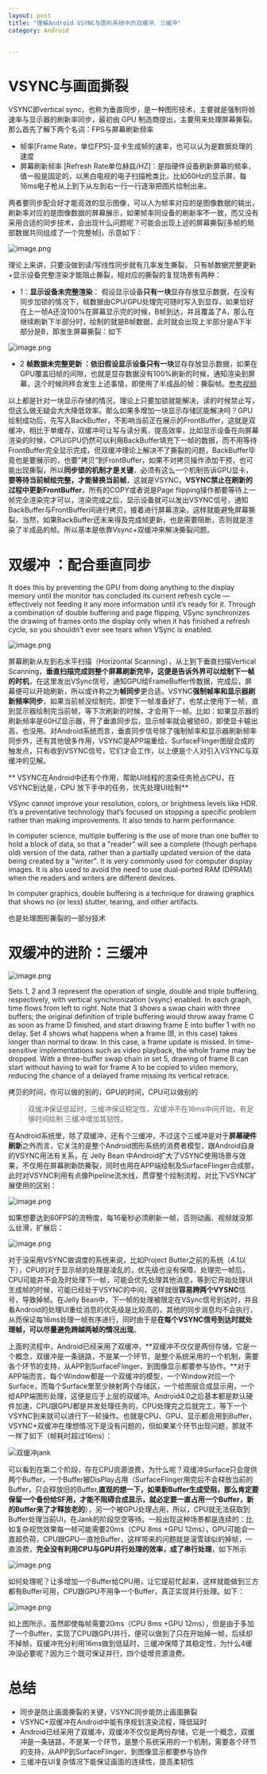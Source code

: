 ```yaml
---
layout: post
title: "理解Android VSYNC与图形系统中的双缓冲、三缓冲"
category: Android


---
```


# VSYNC与画面撕裂

VSYNC即vertical sync，也称为垂直同步，是一种图形技术，主要就是强制将帧速率与显示器的刷新率同步，最初由 GPU 制造商提出，主要用来处理屏幕撕裂。那么首先了解下两个名词：FPS与屏幕刷新频率

* 帧率[Frame Rate，单位FPS]-显卡生成帧的速率，也可以认为是数据处理的速度
* 屏幕刷新频率 [Refresh Rate单位赫兹/HZ]：是指硬件设备刷新屏幕的频率，值一般是固定的，以黑白电视的电子扫描枪类比，比如60Hz的显示屏，每16ms电子枪从上到下从左到右一行一行逐渐把图片绘制出来。

两者要同步配合好才能高效的显示图像，可以人为帧率对应的是图像数据的输出，刷新率对应的是图像数据的屏幕展示，如果帧率同设备的刷新率不一致，而又没有采用合适的同步技术，会出现什么问题呢？可能会出现上述的屏幕撕裂[多帧的局部数据共同组成了一个完整帧]，示意如下：

![image.png](https://p3-juejin.byteimg.com/tos-cn-i-k3u1fbpfcp/7c03e6553ccc49beae246ff2c3e0cd8b~tplv-k3u1fbpfcp-watermark.image?)

理论上来讲，只要没做到读/写线性同步就有几率发生撕裂， 只有帧数据完整更新+显示设备完整渲染才能阻止撕裂，相对应的撕裂的复现场景有两种：

* 1：**显示设备未完整渲染**： 假设显示设备**只有一块**显存存放显示数据，在没有同步加锁的情况下，帧数据由CPU/GPU处理完可随时写入到显存，如果恰好在上一帧A还没100%在屏幕显示完的时候，B帧到达，并且覆盖了A，那么在继续刷新下半部分时，绘制的就是B帧数据，此时就会出现上半部分是A下半部分是B，即发生屏幕撕裂：如下

![image.png](https://upload-images.jianshu.io/upload_images/1460468-4424c66d36b291f2.png?imageMogr2/auto-orient/strip%7CimageView2/2/w/1240)
 
* 2 **帧数据未完整更新 **：依旧假设显示设备**只有一块**显存存放显示数据，如果在GPU覆盖旧帧的间隙，也就是显存数据没有100%刷新的时候，通知渲染到屏幕，这个时候同样会发生上述事情，即使用了半成品的帧：撕裂帧。[参考视频](https://youtu.be/1iaHxmfZGGc?list=UU_x5XG1OV2P6uZZ5FSM9Ttw&t=112)

以上都是针对一块显示存储的情况，理论上只要加锁就能解决，读的时候禁止写，但这么做无疑会大大降低效率。那么如果多增加一块显示存储区能解决吗？GPU绘制成功后，先写入BackBuffer，不影响当前正在展示的FrontBuffer，这就是双缓冲，相比于单缓存，双缓冲可让写与读分离，提高效率，比如显示设备在向屏幕渲染的时候，CPU/GPU仍然可以利用BackBuffer填充下一帧的数据，而不用等待FrontBuffer完全显示完成，但双缓冲理论上解决不了撕裂的问题，BackBuffer毕竟也是要展示的，也要”拷贝“到FrontBuffer，如果不对拷贝操作添加干预，也可能出现撕裂，所以**同步锁的机制才是关键**，必须有这么一个机制告诉GPU显卡，**要等待当前帧绘完整，才能替换当前帧**，这就是VSYNC，**VSYNC禁止在刷新的过程中更新FrontBuffer**，所有的COPY或者说是Page flipping操作都要等待上一帧完全渲染完才可以，渲染完成之后，显示设备就可以发出VSYNC信号，通知BackBuffer与FrontBuffer间进行拷贝，接着进行屏幕渲染，这样就能避免屏幕撕裂，当然，如果BackBuffer还未来得及完成帧更新，也是需要阻断，否则就是渲染了半成品的帧。所以基本是依靠Vsync+双缓冲来解决撕裂问题。

 
# 双缓冲  ：配合垂直同步

It does this by preventing the GPU from doing anything to the display memory until the monitor has concluded its current refresh cycle — effectively not feeding it any more information until it’s ready for it. Through a combination of double buffering and page flipping, VSync synchronizes the drawing of frames onto the display only when it has finished a refresh cycle, so you shouldn’t ever see tears when VSync is enabled.


![image.png](https://upload-images.jianshu.io/upload_images/1460468-30ac3ea4118e9390.png?imageMogr2/auto-orient/strip%7CimageView2/2/w/1240)

屏幕刷新从左到右水平扫描（Horizontal Scanning），从上到下垂直扫描Vertical Scanning，**垂直扫描完成则整个屏幕刷新完毕，这便是告诉外界可以绘制下一帧的时机**，在这里发出VSync信号，通知GPU给FrameBuffer传数据，完成后，屏幕便可以开始刷新，所以或许称之为**帧同步**更合适。VSYNC**强制帧率和显示器刷新频率同步**，如果当前帧没绘制完，即使下一帧准备好了，也禁止使用下一帧，直到显示器绘制完当前帧，等下次刷新的时候，才会用下一帧。比如：如果显示器的刷新频率是60HZ显示器，开了垂直同步后，显示帧率就会被锁60，即使显卡输出高，也没用。对Android系统而言，垂直同步信号除了强制帧率和显示器刷新频率同步外，还有其他很多作用，VSYNC是APP端重绘、SurfaceFlinger图层合成的触发点，只有收到VSYNC信号，它们才会工作，以上便是个人对引入VSYNC与双缓冲的见解。

** VSYNC在Android中还有个作用，帮助UI线程的渲染任务抢占CPU，在VSYNC到达是，CPU 放下手中的任务，优先处理UI绘制**



VSync cannot improve your resolution, colors, or brightness levels like HDR. It’s a preventative technology that’s focused on stopping a specific problem rather than making improvements. It also tends to harm performance.





In computer science, multiple buffering is the use of more than one buffer to hold a block of data, so that a "reader" will see a complete (though perhaps old) version of the data, rather than a partially updated version of the data being created by a "writer". It is very commonly used for computer display images. It is also used to avoid the need to use dual-ported RAM (DPRAM) when the readers and writers are different devices.



In computer graphics, double buffering is a technique for drawing graphics that shows no (or less) stutter, tearing, and other artifacts.

也是处理图形撕裂的一部分技术

# 双缓冲的进阶：三缓冲


![image.png](https://p3-juejin.byteimg.com/tos-cn-i-k3u1fbpfcp/4e95445860a447ee82a610bcb025a65f~tplv-k3u1fbpfcp-watermark.image?)


Sets 1, 2 and 3 represent the operation of single, double and triple buffering, respectively, with vertical synchronization (vsync) enabled. In each graph, time flows from left to right. Note that 3 shows a swap chain with three buffers; the original definition of triple buffering would throw away frame C as soon as frame D finished, and start drawing frame E into buffer 1 with no delay. Set 4 shows what happens when a frame (B, in this case) takes longer than normal to draw. In this case, a frame update is missed. In time-sensitive implementations such as video playback, the whole frame may be dropped. With a three-buffer swap chain in set 5, drawing of frame B can start without having to wait for frame A to be copied to video memory, reducing the chance of a delayed frame missing its vertical retrace.

拷贝的时间，你可以做的别的，GPU的时间，CPU可以做别的



>  双缓冲保证低延时，三缓冲保证稳定性，双缓冲不在16ms中间开始，有足够时间绘制 三缓冲增加其韧性。


在Android系统里，除了双缓冲，还有个三缓冲，不过这个三缓冲是对于**屏幕硬件刷新**之外而言，它关注的是整个Android图形系统的消费者模型，跟Android自身的VSYNC用法有关系，在 Jelly Bean 中Android扩大了VSYNC使用场景与效果，不仅用在屏幕刷新防撕裂，同时也用在APP端绘制及SurfaceFlinger合成那，此时对VSYNC利用有点像Pipeline流水线，贯穿整个绘制流程，对比下VSYNC扩展使用的区别：


![image.png](https://upload-images.jianshu.io/upload_images/1460468-966ca5f42592eeff.png?imageMogr2/auto-orient/strip%7CimageView2/2/w/1240)

如果想要达到60FPS的流畅度，每16毫秒必须刷新一帧，否则动画、视频就没那么丝滑，扩展后：

![image.png](https://upload-images.jianshu.io/upload_images/1460468-f61ba65d9e250aca.png?imageMogr2/auto-orient/strip%7CimageView2/2/w/1240)


对于没采用VSYNC做调度的系统来说，比如Project Butter之前的系统（4.1以下），CPU的对于显示帧的处理是凌乱的，优先级也没有保障，处理完一帧后，CPU可能并不会及时处理下一帧，可能会优先处理其他消息，等到它开始处理UI生成帧的时候，可能已经处于VSYNC的中间，这样就很**容易跨两个VYSNC**信号，导致掉帧。在Jelly Bean中，下一帧的处理被限定在VSync信号到达时，并且看Android的处理UI重绘消息的优先级是比较高的，其他的同步消息均不会执行，从而保证每16ms处理一帧有序进行，同时由于是**在每个VSYNC信号到达时就处理帧，可以尽量避免跨越两帧的情况出现**。

上面的流程中，Android已经采用了双缓冲，**双缓冲不仅仅是两份存储，它是一个概念，双缓冲是一条链路，不是某一个环节，是整个系统采用的一个机制，需要各个环节的支持，从APP到SurfaceFlinger、到图像显示都要参与协作。**对于APP端而言，每个Window都是一个双缓冲的模型，一个Window对应一个Surface，而每个Surface里至少映射两个存储区，一个给图层合成显示用，一个给APP端图形处理，这便是应于上层的双缓冲。Android4.0之后基本都是默认硬件加速，CPU跟GPU都是并发处理任务的，CPU处理完之后就完工，等下一个VSYNC到来就可以进行下一轮操作。也就是CPU、GPU、显示都会用到Buffer，VSYNC+双缓冲在理想情况下是没有问题的，但如果某个环节出现问题，那就不一样了如下（帧耗时超过16ms）：

![双缓冲jank](https://www.androidpolice.com/wp-content/uploads/2012/07/0001_Layer-72.png)

可以看到在第二个阶段，存在CPU资源浪费，为什么呢？双缓冲Surface只会提供两个Buffer，一个Buffer被DisPlay占用（SurfaceFlinger用完后不会释放当前的Buffer，只会释放旧的Buffer,**直观的想一下，如果新Buffer生成受阻，那么肯定要保留一个备份给SF用，才能不阻碍合成显示，就必定要一直占用一个Buffer，新的Buffer来了才释放老的**），另一个被GPU处理占用，所以，CPU就无法获取到Buffer处理当前UI，在Jank的阶段空空等待。一般出现这种场景都是连续的：比如复杂视觉效果每一帧可能需要20ms（CPU 8ms +GPU 12ms），GPU可能会一直超负荷，CPU跟GPU一直抢Buffer，这样带来的问题就是滚雪球似的掉帧，一直浪费，**完全没有利用CPU与GPU并行处理的效率，成了串行处理**，如下所示

![image.png](https://upload-images.jianshu.io/upload_images/1460468-3de0622bf2e05a14.png?imageMogr2/auto-orient/strip%7CimageView2/2/w/1240)

如何处理呢？让多增加一个Buffer给CPU用，让它提前忙起来，这样就能做到三方都有Buffer可用，CPU跟GPU不用争一个Buffer，真正实现并行处理。如下：

![image.png](https://upload-images.jianshu.io/upload_images/1460468-b88cf9b2eb3d6bb0.png?imageMogr2/auto-orient/strip%7CimageView2/2/w/1240)

如上图所示，虽然即使每帧需要20ms（CPU 8ms +GPU 12ms），但是由于多加了一个Buffer，实现了CPU跟GPU并行，便可以做到了只在开始掉一帧，后续却不掉帧，双缓冲充分利用16ms做到低延时，三缓冲保障了其稳定性，为什么4缓冲没必要呢？因为三个既可保证并行，四个徒增资源浪费。  
 
# 总结

* 同步是防止画面撕裂的关键，VSYNC同步能防止画面撕裂
* VSYNC+双缓冲在Android中能有序规划渲染流程，降低延时
* Android已经采用了双缓冲，双缓冲不仅仅是两份存储，它是一个概念，双缓冲是一条链路，不是某一个环节，是整个系统采用的一个机制，需要各个环节的支持，从APP到SurfaceFlinger、到图像显示都要参与协作
* 三缓冲在UI复杂情况下能保证画面的连续性，提高柔韧性
